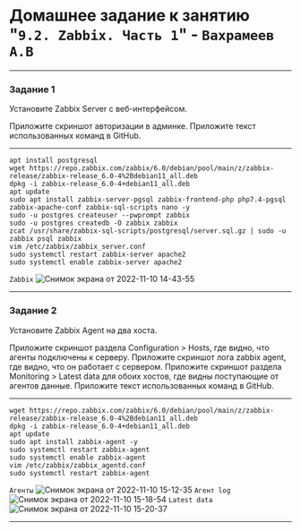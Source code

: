 # Домашнее задание к занятию "`9.2. Zabbix. Часть 1`" - `Вахрамеев А.В`
---

### Задание 1

Установите Zabbix Server с веб-интерфейсом.

Приложите скриншот авторизации в админке. Приложите текст использованных команд в GitHub.

---

```
apt install postgresql
wget https://repo.zabbix.com/zabbix/6.0/debian/pool/main/z/zabbix-release/zabbix-release_6.0-4%2Bdebian11_all.deb
dpkg -i zabbix-release_6.0-4+debian11_all.deb
apt update 
sudo apt install zabbix-server-pgsql zabbix-frontend-php php7.4-pgsql zabbix-apache-conf zabbix-sql-scripts nano -y 
sudo -u postgres createuser --pwprompt zabbix
sudo -u postgres createdb -O zabbix zabbix
zcat /usr/share/zabbix-sql-scripts/postgresql/server.sql.gz | sudo -u zabbix psql zabbix 
vim /etc/zabbix/zabbix_server.conf
sudo systemctl restart zabbix-server apache2
sudo systemctl enable zabbix-server apache2
```

`Zabbix`
![Снимок экрана от 2022-11-10 14-43-55](https://user-images.githubusercontent.com/75438030/201082154-8f28d323-46f4-49fd-ba41-e745d16d389e.png)

---

### Задание 2

Установите Zabbix Agent на два хоста.

Приложите скриншот раздела Configuration > Hosts, где видно, что агенты подключены к серверу. Приложите скриншот лога zabbix agent, где видно, что он работает с сервером. Приложите скриншот раздела Monitoring > Latest data для обоих хостов, где видны поступающие от агентов данные. Приложите текст использованных команд в GitHub.

---

```
wget https://repo.zabbix.com/zabbix/6.0/debian/pool/main/z/zabbix-release/zabbix-release_6.0-4%2Bdebian11_all.deb
dpkg -i zabbix-release_6.0-4+debian11_all.deb
apt update
sudo apt install zabbix-agent -y
sudo systemctl restart zabbix-agent
sudo systemctl enable zabbix-agent
vim /etc/zabbix/zabbix_agentd.conf 
sudo systemctl restart zabbix-agent

```

`Агенты`
![Снимок экрана от 2022-11-10 15-12-35](https://user-images.githubusercontent.com/75438030/201088773-6a938c2c-545f-45eb-b73d-a82913fbda33.png)
`Агент log`
![Снимок экрана от 2022-11-10 15-18-54](https://user-images.githubusercontent.com/75438030/201089861-8ee20e0f-41d2-4234-8d73-e777edac5983.png)
`Latest data`
![Снимок экрана от 2022-11-10 15-20-37](https://user-images.githubusercontent.com/75438030/201090188-82420f82-ea02-4dc7-bf2e-2c62ae98e598.png)


---
